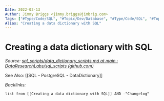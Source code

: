 ```yaml
---
Date: 2022-02-13
Author: Jimmy Briggs <jimmy.briggs@jimbrig.com>
Tags: ["#Type/Code/SQL", "#Topic/Dev/Database", "#Type/Code/SQL", "#Topic/Dev/Database"]
Alias: "Creating a data dictionary with SQL"
---
```


# Creating a data dictionary with SQL

*Source: [sql_scripts/data_dictionary_scripts.md at main · DataResearchLabs/sql_scripts (github.com)](https://github.com/DataResearchLabs/sql_scripts/blob/main/data_dictionary_scripts.md)*

See Also: [[SQL - PostgreSQL - DataDictionary]]

*Backlinks:*

```dataview
list from [[Creating a data dictionary with SQL]] AND -"Changelog"
```